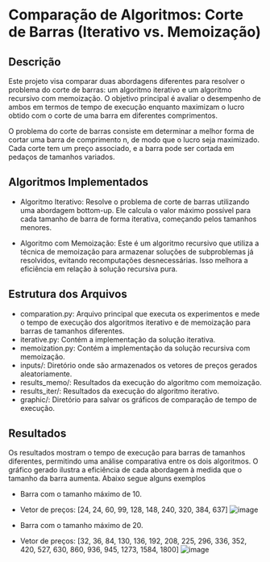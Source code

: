 # Comparação de Algoritmos: Corte de Barras (Iterativo vs. Memoização)
## Descrição
Este projeto visa comparar duas abordagens diferentes para resolver o problema do corte de barras: um algoritmo iterativo e um algoritmo recursivo com memoização. O objetivo principal é avaliar o desempenho de ambos em termos de tempo de execução enquanto maximizam o lucro obtido com o corte de uma barra em diferentes comprimentos.

O problema do corte de barras consiste em determinar a melhor forma de cortar uma barra de comprimento n, de modo que o lucro seja maximizado. Cada corte tem um preço associado, e a barra pode ser cortada em pedaços de tamanhos variados.

## Algoritmos Implementados
- Algoritmo Iterativo: Resolve o problema de corte de barras utilizando uma abordagem bottom-up. Ele calcula o valor máximo possível para cada tamanho de barra de forma iterativa, começando pelos tamanhos menores.

- Algoritmo com Memoização: Este é um algoritmo recursivo que utiliza a técnica de memoização para armazenar soluções de subproblemas já resolvidos, evitando recomputações desnecessárias. Isso melhora a eficiência em relação à solução recursiva pura.

## Estrutura dos Arquivos
- comparation.py: Arquivo principal que executa os experimentos e mede o tempo de execução dos algoritmos iterativo e de memoização para barras de tamanhos diferentes.
- iterative.py: Contém a implementação da solução iterativa.
- memoization.py: Contém a implementação da solução recursiva com memoização.
- inputs/: Diretório onde são armazenados os vetores de preços gerados aleatoriamente.
- results_memo/: Resultados da execução do algoritmo com memoização.
- results_iter/: Resultados da execução do algoritmo iterativo.
- graphic/: Diretório para salvar os gráficos de comparação de tempo de execução.

## Resultados
Os resultados mostram o tempo de execução para barras de tamanhos diferentes, permitindo uma análise comparativa entre os dois algoritmos. O gráfico gerado ilustra a eficiência de cada abordagem à medida que o tamanho da barra aumenta. Abaixo segue alguns exemplos
- Barra com o tamanho máximo de 10.
- Vetor de preços: [24, 24, 60, 99, 128, 148, 240, 320, 384, 637]
  ![image](https://github.com/user-attachments/assets/889c5e7e-daac-41f3-ba4d-ce4ac842e374)

- Barra com o tamanho máximo de 20.
- Vetor de preços: [32, 36, 84, 130, 136, 192, 208, 225, 296, 336, 352, 420, 527, 630, 860, 936, 945, 1273, 1584, 1800]
![image](https://github.com/user-attachments/assets/d0ba9771-7fa2-4637-9d64-da6949aceeec)
